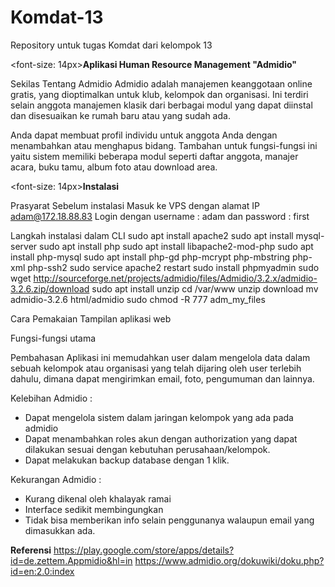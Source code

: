 # Komdat-13
Repository untuk tugas Komdat dari kelompok 13

<font-size: 14px><b>Aplikasi Human Resource Management "Admidio"</b>

Sekilas Tentang Admidio
Admidio adalah manajemen keanggotaan online gratis, yang dioptimalkan untuk klub, kelompok dan organisasi. Ini terdiri selain anggota manajemen klasik dari berbagai modul yang dapat diinstal dan disesuaikan ke rumah baru atau yang sudah ada.

Anda dapat membuat profil individu untuk anggota Anda dengan menambahkan atau menghapus bidang. Tambahan untuk fungsi-fungsi ini yaitu sistem memiliki beberapa modul seperti daftar anggota, manajer acara, buku tamu, album foto atau download area.

<font-size: 14px><b>Instalasi</b>

Prasyarat Sebelum instalasi
Masuk ke VPS dengan alamat IP adam@172.18.88.83
Login dengan username : adam  dan password : first

Langkah instalasi dalam CLI
sudo apt install apache2
sudo apt install mysql-server
sudo apt install php
sudo apt install libapache2-mod-php
sudo apt install php-mysql
sudo apt install php-gd php-mcrypt php-mbstring php-xml php-ssh2
sudo service apache2 restart
sudo install phpmyadmin
sudo wget http://sourceforge.net/projects/admidio/files/Admidio/3.2.x/admidio-3.2.6.zip/download
sudo apt install unzip
cd /var/www
unzip download
mv admidio-3.2.6 html/admidio
sudo chmod -R 777 adm_my_files


Cara Pemakaian
Tampilan aplikasi web


Fungsi-fungsi utama





Pembahasan
Aplikasi ini memudahkan user dalam mengelola data dalam sebuah kelompok atau organisasi yang 
telah dijaring oleh user terlebih dahulu, dimana dapat mengirimkan email, foto, pengumuman dan lainnya.

Kelebihan Admidio :
<ul>
<li>Dapat mengelola sistem dalam jaringan kelompok yang ada pada admidio</li>
<li>Dapat menambahkan roles akun dengan authorization yang dapat dilakukan sesuai dengan kebutuhan perusahaan/kelompok.</li>
<li>Dapat melakukan backup database dengan 1 klik.</li>
</ul>

Kekurangan Admidio :
<ul>
<li>Kurang dikenal oleh khalayak ramai</li>
<li>Interface sedikit membingungkan</li>
<li>Tidak bisa memberikan info selain penggunanya walaupun email yang dimasukkan ada.</li>
</ul>

<b>Referensi</b>
https://play.google.com/store/apps/details?id=de.zettem.Appmidio&hl=in
https://www.admidio.org/dokuwiki/doku.php?id=en:2.0:index



